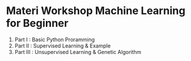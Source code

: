 # Materi Workshop Machine Learning for Beginner

1. Part I : Basic Python Proramming
2. Part II : Supervised Learning & Example
3. Part III : Unsupervised Learning & Genetic Algorithm
